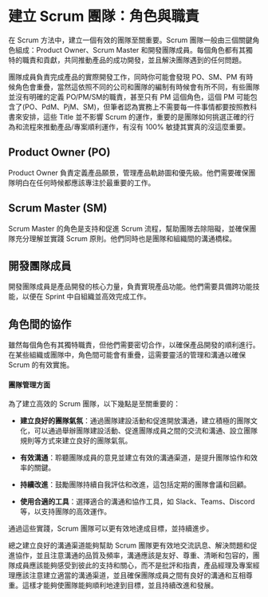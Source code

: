 # 建立 Scrum 團隊：角色與職責

在 Scrum 方法中，建立一個有效的團隊至關重要。Scrum 團隊一般由三個關鍵角色組成：Product Owner、Scrum Master 和開發團隊成員。每個角色都有其獨特的職責和貢獻，共同推動產品的成功開發，並且解決團隊遇到的任何問題。

團隊成員負責完成產品的實際開發工作，同時你可能會發現 PO、SM、PM 有時候角色會重疊，當然這依照不同的公司和團隊的編制有時候會有所不同，有些團隊並沒有明確的定義 PO/PM/SM的職責，甚至只有 PM 這個角色，這個 PM 可能包含了(PO、PdM、PjM、SM)，但筆者認為實務上不需要每一件事情都要按照教科書來安排，這些 Title 並不影響 Scrum 的運作，重要的是團隊如何挑選正確的行為和流程來推動產品/專案順利運作，有沒有 100% 敏捷其實真的沒這麼重要。


## Product Owner (PO)

Product Owner 負責定義產品願景，管理產品軌跡圖和優先級。他們需要確保團隊明白在任何時候都應該專注於最重要的工作。

## Scrum Master (SM)

Scrum Master 的角色是支持和促進 Scrum 流程，幫助團隊去除阻礙，並確保團隊充分理解並實踐 Scrum 原則。他們同時也是團隊和組織間的溝通橋樑。

## 開發團隊成員

開發團隊成員是產品開發的核心力量，負責實現產品功能。他們需要具備跨功能技能，以便在 Sprint 中自組織並高效完成工作。

## 角色間的協作

雖然每個角色有其獨特職責，但他們需要密切合作，以確保產品開發的順利進行。在某些組織或團隊中，角色間可能會有重疊，這需要靈活的管理和溝通以確保 Scrum 的有效實施。

#### 團隊管理方面

為了建立高效的 Scrum 團隊，以下幾點是至關重要的：

- **建立良好的團隊氣氛**：通過團隊建設活動和促進開放溝通，建立積極的團隊文化，可以通過舉辦團隊建設活動、促進團隊成員之間的交流和溝通、設立團隊規則等方式來建立良好的團隊氣氛。

- **有效溝通**：聆聽團隊成員的意見並建立有效的溝通渠道，是提升團隊協作和效率的關鍵。

- **持續改進**：鼓勵團隊持續自我評估和改進，這包括定期的團隊會議和回顧。

- **使用合適的工具**：選擇適合的溝通和協作工具，如 Slack、Teams、Discord 等，以支持團隊的高效運作。

通過這些實踐，Scrum 團隊可以更有效地達成目標，並持續進步。

總之建立良好的溝通渠道能夠幫助 Scrum 團隊更有效地交流訊息、解決問題和促進協作，並且注意溝通的品質及頻率，溝通應該是友好、尊重、清晰和包容的，團隊成員應該能夠感受到彼此的支持和關心，而不是批評和指責，產品經理及專案經理應該注意建立適當的溝通渠道，並且確保團隊成員之間有良好的溝通和互相尊重。這樣才能夠使團隊能夠順利地達到目標，並且持續改進和發展。

